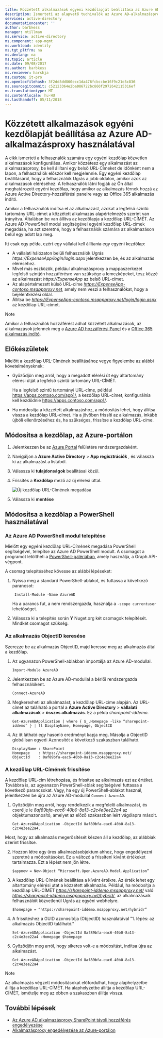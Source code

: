 ```yaml
---
title: Közzétett alkalmazások egyéni kezdőlapját beállítása az Azure AD-alkalmazásproxy használatával |} Microsoft Docs
description: Ismerteti az alapvető tudnivalók az Azure AD-alkalmazásproxy-összekötő
services: active-directory
documentationcenter: ''
author: barbkess
manager: mtillman
ms.service: active-directory
ms.component: app-mgmt
ms.workload: identity
ms.tgt_pltfrm: na
ms.devlang: na
ms.topic: article
ms.date: 09/08/2017
ms.author: barbkess
ms.reviewer: harshja
ms.custom: it-pro
ms.openlocfilehash: 3f2dd8dd860ecc1da476fcbccbe16f9c21e3c836
ms.sourcegitcommit: c52123364e2ba086722bc860f2972642115316ef
ms.translationtype: MT
ms.contentlocale: hu-HU
ms.lasthandoff: 05/11/2018
---
```

# <a name="set-a-custom-home-page-for-published-apps-by-using-azure-ad-application-proxy"></a>Közzétett alkalmazások egyéni kezdőlapját beállítása az Azure AD-alkalmazásproxy használatával

A cikk ismerteti a felhasználók számára egy egyéni kezdőlap közvetlen alkalmazások konfigurálása. Amikor közzétesz egy alkalmazást az alkalmazásproxy, be kell állítani egy belső URL-Címeket de időnként nem a lapon, a felhasználók először kell megjelennie. Egy egyéni kezdőlap beállításáról, hogy a felhasználók Ugrás a jobb oldalon, amikor azok az alkalmazások eléréséhez. A felhasználók látni fogják az Ön által meghatározott egyéni kezdőlap, hogy amikor az alkalmazás férnek hozzá az Azure Active Directory-hozzáférési panelre vagy az Office 365 alkalmazás indító.

Amikor a felhasználók indítsa el az alkalmazást, azokat a legfelső szintű tartomány URL-címet a közzétett alkalmazás alapértelmezés szerint van irányítva. Általában be van állítva az kezdőlapja a kezdőlap URL-CÍMÉT. Az Azure AD PowerShell modul segítségével egyéni kezdőlap URL-címek megadása, ha azt szeretné, hogy a felhasználók számára az alkalmazáson belül egy adott lap meg. 

Itt csak egy példa, ezért egy vállalat kell állítania egy egyéni kezdőlap:
- A vállalati hálózaton belüli felhasználók Ugrás *https://ExpenseApp/login/login.aspx* jelentkezzen be, és az alkalmazás eléréséhez.
- Mivel más eszközök, például alkalmazásproxy a mappaszerkezet legfelső szintjén hozzáférésre van szüksége a lemezképeket, tesz közzé az alkalmazást *https://ExpenseApp* az belső URL-címet.
- Az alapértelmezett külső URL-címe *https://ExpenseApp-contoso.msappproxy.net*, amely nem veszi a felhasználókat, hogy a bejelentkezési oldal.  
- Állítsa be *https://ExpenseApp-contoso.msappproxy.net/login/login.aspx* az kezdőlap URL-címet. 

>[!NOTE]
>Amikor a felhasználók hozzáférést adhat közzétett alkalmazások, az alkalmazások jelennek meg a [Azure AD hozzáférési Panel](active-directory-saas-access-panel-introduction.md) és a [Office 365 alkalmazás indító](https://blogs.office.com/2016/09/27/introducing-the-new-office-365-app-launcher).

## <a name="before-you-start"></a>Előkészületek

Mielőtt a kezdőlap URL-Címének beállításához vegye figyelembe az alábbi követelményeknek:

* Győződjön meg arról, hogy a megadott elérési út egy altartomány elérési útját a legfelső szintű tartomány URL-CÍMÉT.

  Ha a legfelső szintű tartományi URL-címe, például https://apps.contoso.com/app1/, a kezdőlap URL-címet, konfigurálnia kell kezdődnie https://apps.contoso.com/app1/.

* Ha módosítja a közzétett alkalmazáshoz, a módosítás lehet, hogy állítsa vissza a kezdőlap URL-címet. Ha a jövőben frissíti az alkalmazás, inkább újbóli ellenőrzéséhez és, ha szükséges, frissítse a kezdőlap URL-címe.

## <a name="change-the-home-page-in-the-azure-portal"></a>Módosítsa a kezdőlap, az Azure-portálon

1. Jelentkezzen be az [Azure Portal](https://portal.azure.com) felületére rendszergazdaként.
2. Navigáljon a **Azure Active Directory** > **App regisztrációk** , és válassza ki az alkalmazást a listából. 
3. Válassza ki **tulajdonságok** beállításai közül.
4. Frissítés a **Kezdőlap** mező az új elérési úttal. 

   ![Új kezdőlap URL-Címének megadása](./media/application-proxy-office365-app-launcher/homepage.png)

5. Válassza ki **mentése**

## <a name="change-the-home-page-with-powershell"></a>Módosítsa a kezdőlap a PowerShell használatával

### <a name="install-the-azure-ad-powershell-module"></a>Az Azure AD PowerShell modul telepítése

Mielőtt egy egyéni kezdőlap URL-Címének megadása PowerShell segítségével, telepítse az Azure AD PowerShell modult. A csomagot a programot letöltheti a [PowerShell-galériában](https://www.powershellgallery.com/packages/AzureAD/2.0.0.131), amely használja, a Graph API-végpont. 

A csomag telepítéséhez kövesse az alábbi lépéseket:

1. Nyissa meg a standard PowerShell-ablakot, és futtassa a következő parancsot:

    ```
     Install-Module -Name AzureAD
    ```
    Ha a parancs fut, a nem rendszergazda, használja a `-scope currentuser` lehetőséget.
2. Válassza ki a telepítés során **Y** Nuget.org két csomagok telepítését. Mindkét csomagot szükség. 

### <a name="find-the-objectid-of-the-app"></a>Az alkalmazás ObjectID keresése

Szerezze be az alkalmazás ObjectID, majd keresse meg az alkalmazás által a kezdőlap.

1. Az ugyanazon PowerShell-ablakban importálja az Azure AD-modullal.

    ```
    Import-Module AzureAD
    ```

2. Jelentkezzen be az Azure AD-modullal a bérlői rendszergazda felhasználóként.

    ```
    Connect-AzureAD
    ```
3. Megkeresheti az alkalmazást, a kezdőlap URL-címe alapján. Az URL-címet az található a portál a **Azure Active Directory** > **vállalati alkalmazások** > **összes alkalmazás**. Ez a példa *sharepoint-iddemo*.

    ```
    Get-AzureADApplication | where { $_.Homepage -like “sharepoint-iddemo” } | fl DisplayName, Homepage, ObjectID
    ```
4. Az itt látható egy hasonló eredményt kapja meg. Másolja a ObjectID globálisan egyedi Azonosítót a következő szakaszban található.

    ```
    DisplayName : SharePoint
    Homepage    : https://sharepoint-iddemo.msappproxy.net/
    ObjectId    : 8af89bfa-eac6-40b0-8a13-c2c4e3ee22a4
    ```

### <a name="update-the-home-page-url"></a>A kezdőlap URL-Címének frissítése

A kezdőlap URL-cím létrehozása, és frissítse az alkalmazás ezt az értéket. Továbbra is, az ugyanazon PowerShell-ablak segítségével futtassa a következő parancsokat. Vagy, ha egy új PowerShell-ablakot használ, jelentkezzen be újra az Azure AD-modullal `Connect-AzureAD`. 

1. Győződjön meg arról, hogy rendelkezik a megfelelő alkalmazást, és cserélje le *8af89bfa-eac6-40b0-8a13-c2c4e3ee22a4* az objektumazonosító, amelyet az előző szakaszban leírt vágólapra másolt.

    ```
    Get-AzureADApplication -ObjectId 8af89bfa-eac6-40b0-8a13-c2c4e3ee22a4.
    ```

 Most, hogy az alkalmazás megerősítését készen áll a kezdőlap, az alábbiak szerint frissítse.

2. Hozzon létre egy üres alkalmazásobjektum ahhoz, hogy engedélyezni szeretné a módosításokat. Ez a változó a frissíteni kívánt értékeket tartalmazza. Ezt a lépést nem jön létre.

    ```
    $appnew = New-Object “Microsoft.Open.AzureAD.Model.Application”
    ```

3. A kezdőlap URL-Címének beállítása a kívánt értékre. Az érték lehet egy altartomány elérési utat a közzétett alkalmazás. Például, ha módosítja a kezdőlap URL-CÍMÉT *https://sharepoint-iddemo.msappproxy.net/* való *https://sharepoint-iddemo.msappproxy.net/hybrid/*, az alkalmazásaik felhasználóit közvetlenül Ugrás az egyéni webhelyre.

    ```
    $homepage = “https://sharepoint-iddemo.msappproxy.net/hybrid/”
    ```
4. A frissítéshez a GUID azonosítója (ObjectID) használatával "1. lépés: az alkalmazás ObjectID található."

    ```
    Set-AzureADApplication -ObjectId 8af89bfa-eac6-40b0-8a13-c2c4e3ee22a4 -Homepage $homepage
    ```
5. Győződjön meg arról, hogy sikeres volt-e a módosítást, indítsa újra az alkalmazást.

    ```
    Get-AzureADApplication -ObjectId 8af89bfa-eac6-40b0-8a13-c2c4e3ee22a4
    ```

>[!NOTE]
>Az alkalmazás végzett módosításokat előfordulhat, hogy alaphelyzetbe állítja a kezdőlap URL-CÍMÉT. Ha alaphelyzetbe állítja a kezdőlap URL-CÍMÉT, ismételje meg az ebben a szakaszban állítja vissza.

## <a name="next-steps"></a>További lépések

- [Az Azure AD alkalmazásproxy SharePoint távoli hozzáférés engedélyezése](application-proxy-enable-remote-access-sharepoint.md)
- [Alkalmazásproxy engedélyezése az Azure-portálon](manage-apps/application-proxy-enable.md)
